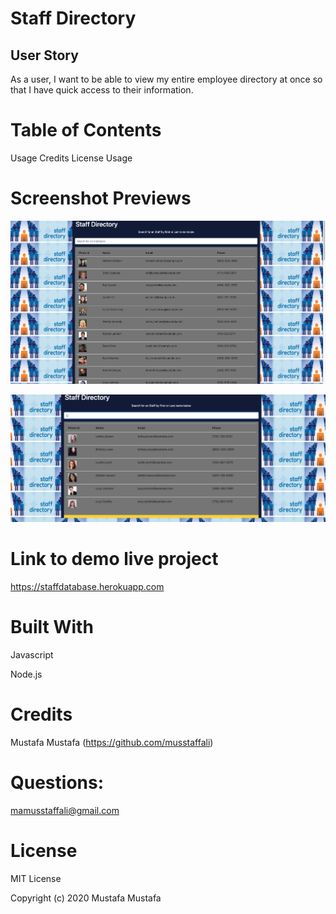 # Staff Directory


## User Story

 As a user, I want to be able to view my entire employee directory at once so that I have quick access to their information.


# Table of Contents

Usage
Credits
License
Usage

# Screenshot Previews
![](Assets/Screen%20Shot%202020-11-01%20at%209.24.00%20PM.png)

![](Assets/Screen%20Shot%202020-11-01%20at%209.24.46%20PM.png)

# Link to demo live project

https://staffdatabase.herokuapp.com

# Built With

Javascript

Node.js

# Credits

Mustafa Mustafa (https://github.com/musstaffali)

# Questions:
mamusstaffali@gmail.com

# License

MIT License

Copyright (c) 2020 Mustafa Mustafa
